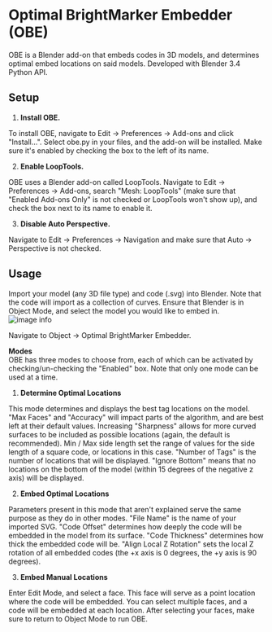 # Optimal BrightMarker Embedder (OBE)

OBE is a Blender add-on that embeds codes in 3D models, and determines optimal embed locations on said models. Developed with Blender 3.4 Python API.

## Setup

1. **Install OBE.**
  
To install OBE, navigate to Edit -> Preferences -> Add-ons and click "Install...". Select obe.py in your files, and the add-on will be installed. Make sure it's enabled by checking the box to the left of its name.  
  
 2. **Enable LoopTools.**
  
OBE uses a Blender add-on called LoopTools. Navigate to Edit -> Preferences -> Add-ons, search "Mesh: LoopTools" (make sure that "Enabled Add-ons Only" is not checked or LoopTools won't show up), and check the box next to its name to enable it.
  
3. **Disable Auto Perspective.**
  
Navigate to Edit -> Preferences -> Navigation and make sure that Auto -> Perspective is not checked.

## Usage

Import your model (any 3D file type) and code (.svg) into Blender. Note that the code will import as a collection of curves. Ensure that Blender is in Object Mode, and select the model you would like to embed in. 
![image info](https://i.ibb.co/brKTGB7/Untitled.png)

Navigate to Object -> Optimal BrightMarker Embedder.

**Modes**  
OBE has three modes to choose from, each of which can be activated by checking/un-checking the "Enabled" box. Note that only one mode can be used at a time.

1. **Determine Optimal Locations**

This mode determines and displays the best tag locations on the model. "Max Faces" and "Accuracy" will impact parts of the algorithm, and are best left at their default values. Increasing "Sharpness" allows for more curved surfaces to be included as possible locations (again, the default is recommended). Min / Max side length set the range of values for the side length of a square code, or locations in this case. "Number of Tags" is the number of locations that will be displayed. "Ignore Bottom" means that no locations on the bottom of the model (within 15 degrees of the negative z axis) will be displayed.

2. **Embed Optimal Locations**

Parameters present in this mode that aren't explained serve the same purpose as they do in other modes. "File Name" is the name of your imported SVG. "Code Offset" determines how deeply the code will be embedded in the model from its surface. "Code Thickness" determines how thick the embedded code will be. "Align Local Z Rotation" sets the local Z rotation of all embedded codes (the +x axis is 0 degrees, the +y axis is 90 degrees).

3. **Embed Manual Locations**

Enter Edit Mode, and select a face. This face will serve as a point location where the code will be embedded. You can select multiple faces, and a code will be embedded at each location. After selecting your faces, make sure to return to Object Mode to run OBE.
